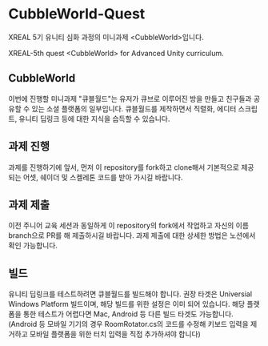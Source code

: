 # CubbleWorld-Quest

XREAL 5기 유니티 심화 과정의 미니과제 &lt;CubbleWorld>입니다.

XREAL-5th quest &lt;CubbleWorld> for Advanced Unity curriculum.


## CubbleWorld

이번에 진행할 미니과제 "큐블월드"는 유저가 큐브로 이루어진 방을 만들고 친구들과 공유할 수 있는 소셜 플랫폼의 일부입니다. 큐블월드를 제작하면서 직렬화, 에디터 스크립트, 유니티 딥링크 등에 대한 지식을 습득할 수 있습니다.

## 과제 진행

과제를 진행하기에 앞서, 먼저 이 repository를 fork하고 clone해서 기본적으로 제공되는 어셋, 쉐이더 및 스켈레톤 코드를 받아 가시길 바랍니다.

## 과제 제출

이전 주니어 교육 세션과 동일하게 이 repository의 fork에서 작업하고 자신의 이름 branch으로 PR를 해 제출하시길 바랍니다. 과제 제출에 대한 상세한 방법은 노션에서 확인 가능합니다.

## 빌드

유니티 딥링크를 테스트하려면 큐블월드를 빌드해야 합니다. 권장 타겟은 Universial Windows Platform 빌드이며, 해당 빌드를 위한 설정은 이미 되어 있습니다. 해당 플랫폼을 통한 테스트가 어렵다면 Mac, Android 등 다른 빌드 타겟도 가능합니다. (Android 등 모바일 기기의 경우 RoomRotator.cs의 코드를 수정해 키보드 입력을 제거하고 모바일 플랫폼을 위한 터치 입력을 직접 추가하셔야 합니다)
